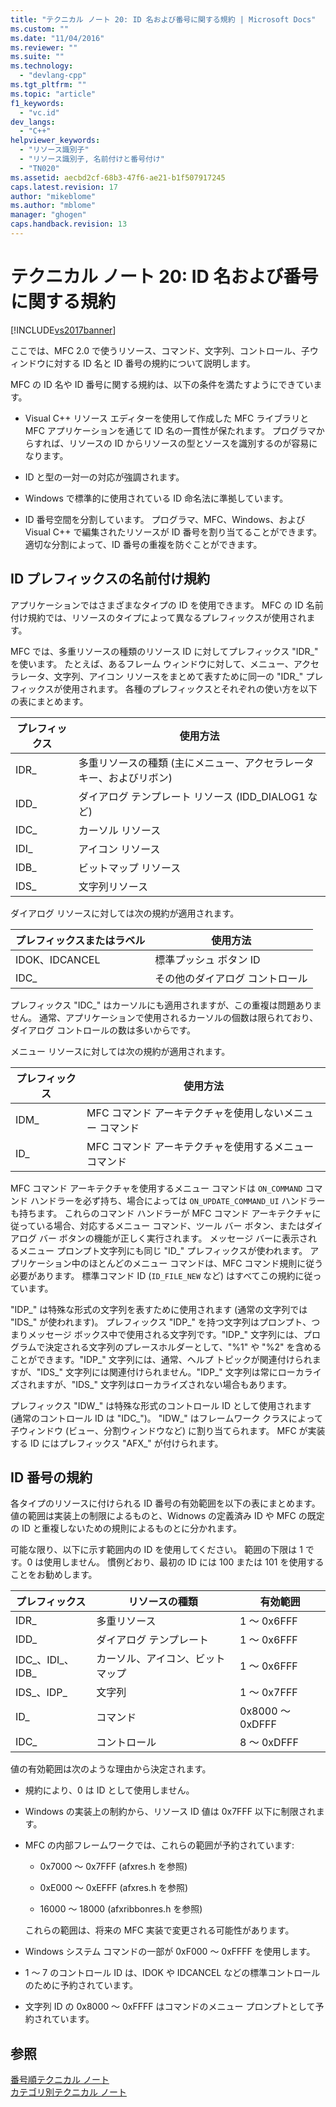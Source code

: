 ```yaml
---
title: "テクニカル ノート 20: ID 名および番号に関する規約 | Microsoft Docs"
ms.custom: ""
ms.date: "11/04/2016"
ms.reviewer: ""
ms.suite: ""
ms.technology: 
  - "devlang-cpp"
ms.tgt_pltfrm: ""
ms.topic: "article"
f1_keywords: 
  - "vc.id"
dev_langs: 
  - "C++"
helpviewer_keywords: 
  - "リソース識別子"
  - "リソース識別子, 名前付けと番号付け"
  - "TN020"
ms.assetid: aecbd2cf-68b3-47f6-ae21-b1f507917245
caps.latest.revision: 17
author: "mikeblome"
ms.author: "mblome"
manager: "ghogen"
caps.handback.revision: 13
---
```

# テクニカル ノート 20: ID 名および番号に関する規約
[!INCLUDE[vs2017banner](../assembler/inline/includes/vs2017banner.md)]

ここでは、MFC 2.0 で使うリソース、コマンド、文字列、コントロール、子ウィンドウに対する ID 名と ID 番号の規約について説明します。  
  
 MFC の ID 名や ID 番号に関する規約は、以下の条件を満たすようにできています。  
  
-   Visual C\+\+ リソース エディターを使用して作成した MFC ライブラリと MFC アプリケーションを通じて ID 名の一貫性が保たれます。  プログラマからすれば、リソースの ID からリソースの型とソースを識別するのが容易になります。  
  
-   ID と型の一対一の対応が強調されます。  
  
-   Windows で標準的に使用されている ID 命名法に準拠しています。  
  
-   ID 番号空間を分割しています。  プログラマ、MFC、Windows、および Visual C\+\+ で編集されたリソースが ID 番号を割り当てることができます。  適切な分割によって、ID 番号の重複を防ぐことができます。  
  
## ID プレフィックスの名前付け規約  
 アプリケーションではさまざまなタイプの ID を使用できます。  MFC の ID 名前付け規約では、リソースのタイプによって異なるプレフィックスが使用されます。  
  
 MFC では、多重リソースの種類のリソース ID に対してプレフィックス "IDR\_" を使います。  たとえば、あるフレーム ウィンドウに対して、メニュー、アクセラレータ、文字列、アイコン リソースをまとめて表すために同一の "IDR\_" プレフィックスが使用されます。  各種のプレフィックスとそれぞれの使い方を以下の表にまとめます。  
  
|プレフィックス|使用方法|  
|-------------|----------|  
|IDR\_|多重リソースの種類 \(主にメニュー、アクセラレータ キー、およびリボン\)|  
|IDD\_|ダイアログ テンプレート リソース \(IDD\_DIALOG1 など\)|  
|IDC\_|カーソル リソース|  
|IDI\_|アイコン リソース|  
|IDB\_|ビットマップ リソース|  
|IDS\_|文字列リソース|  
  
 ダイアログ リソースに対しては次の規約が適用されます。  
  
|プレフィックスまたはラベル|使用方法|  
|-------------------|----------|  
|IDOK、IDCANCEL|標準プッシュ ボタン ID|  
|IDC\_|その他のダイアログ コントロール|  
  
 プレフィックス "IDC\_" はカーソルにも適用されますが、この重複は問題ありません。  通常、アプリケーションで使用されるカーソルの個数は限られており、ダイアログ コントロールの数は多いからです。  
  
 メニュー リソースに対しては次の規約が適用されます。  
  
|プレフィックス|使用方法|  
|-------------|----------|  
|IDM\_|MFC コマンド アーキテクチャを使用しないメニュー コマンド|  
|ID\_|MFC コマンド アーキテクチャを使用するメニュー コマンド|  
  
 MFC コマンド アーキテクチャを使用するメニュー コマンドは `ON_COMMAND` コマンド ハンドラーを必ず持ち、場合によっては `ON_UPDATE_COMMAND_UI` ハンドラーも持ちます。  これらのコマンド ハンドラーが MFC コマンド アーキテクチャに従っている場合、対応するメニュー コマンド、ツール バー ボタン、またはダイアログ バー ボタンの機能が正しく実行されます。  メッセージ バーに表示されるメニュー プロンプト文字列にも同じ "ID\_" プレフィックスが使われます。  アプリケーション中のほとんどのメニュー コマンドは、MFC コマンド規則に従う必要があります。  標準コマンド ID \(`ID_FILE_NEW` など\) はすべてこの規約に従っています。  
  
 "IDP\_" は特殊な形式の文字列を表すために使用されます \(通常の文字列では "IDS\_" が使われます\)。  プレフィックス "IDP\_" を持つ文字列はプロンプト、つまりメッセージ ボックス中で使用される文字列です。"IDP\_" 文字列には、プログラムで決定される文字列のプレースホルダーとして、"%1" や "%2" を含めることができます。"IDP\_" 文字列には、通常、ヘルプ トピックが関連付けられますが、"IDS\_" 文字列には関連付けられません。"IDP\_" 文字列は常にローカライズされますが、"IDS\_" 文字列はローカライズされない場合もあります。  
  
 プレフィックス "IDW\_" は特殊な形式のコントロール ID として使用されます \(通常のコントロール ID は "IDC\_"\)。  "IDW\_" はフレームワーク クラスによって子ウィンドウ \(ビュー、分割ウィンドウなど\) に割り当てられます。  MFC が実装する ID にはプレフィックス "AFX\_" が付けられます。  
  
## ID 番号の規約  
 各タイプのリソースに付けられる ID 番号の有効範囲を以下の表にまとめます。  値の範囲は実装上の制限によるものと、Widnows の定義済み ID や MFC の既定の ID と重複しないための規則によるものとに分かれます。  
  
 可能な限り、以下に示す範囲内の ID を使用してください。  範囲の下限は 1 です。0 は使用しません。  慣例どおり、最初の ID には 100 または 101 を使用することをお勧めします。  
  
|プレフィックス|リソースの種類|有効範囲|  
|-------------|-------------|----------|  
|IDR\_|多重リソース|1 ～ 0x6FFF|  
|IDD\_|ダイアログ テンプレート|1 ～ 0x6FFF|  
|IDC\_、IDI\_、IDB\_|カーソル、アイコン、ビットマップ|1 ～ 0x6FFF|  
|IDS\_、IDP\_|文字列|1 ～ 0x7FFF|  
|ID\_|コマンド|0x8000 ～ 0xDFFF|  
|IDC\_|コントロール|8 ～ 0xDFFF|  
  
 値の有効範囲は次のような理由から決定されます。  
  
-   規約により、0 は ID として使用しません。  
  
-   Windows の実装上の制約から、リソース ID 値は 0x7FFF 以下に制限されます。  
  
-   MFC の内部フレームワークでは、これらの範囲が予約されています:  
  
    -   0x7000 ～ 0x7FFF \(afxres.h を参照\)  
  
    -   0xE000 ～ 0xEFFF \(afxres.h を参照\)  
  
    -   16000 ～ 18000 \(afxribbonres.h を参照\)  
  
     これらの範囲は、将来の MFC 実装で変更される可能性があります。  
  
-   Windows システム コマンドの一部が 0xF000 ～ 0xFFFF を使用します。  
  
-   1 ～ 7 のコントロール ID は、IDOK や IDCANCEL などの標準コントロールのために予約されています。  
  
-   文字列 ID の 0x8000 ～ 0xFFFF はコマンドのメニュー プロンプトとして予約されています。  
  
## 参照  
 [番号順テクニカル ノート](../mfc/technical-notes-by-number.md)   
 [カテゴリ別テクニカル ノート](../mfc/technical-notes-by-category.md)